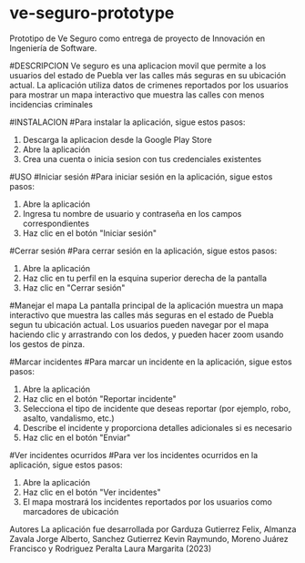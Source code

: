 # ve-seguro-prototype
Prototipo de Ve Seguro como entrega de proyecto de Innovación en Ingeniería de Software.

#DESCRIPCION
Ve seguro es una aplicacion movil que permite a los usuarios del estado de Puebla ver las calles más seguras
en su ubicación actual. La aplicación utiliza datos de crimenes  reportados por los usuarios para 
mostrar un mapa interactivo que  muestra las calles con menos incidencias criminales

#INSTALACION
#Para instalar la aplicación, sigue  estos pasos:

1. Descarga la aplicacion desde la Google Play Store
2. Abre la aplicación
3. Crea una cuenta o  inicia sesion con tus credenciales existentes


#USO
#Iniciar sesión
#Para iniciar sesión en la aplicación, sigue estos pasos:

1. Abre la aplicación
2. Ingresa tu nombre de usuario y contraseña en los campos correspondientes
3. Haz clic en el botón "Iniciar sesión"

#Cerrar sesión
#Para cerrar sesión en la aplicación, sigue estos pasos:

1. Abre la aplicación
2. Haz clic en tu perfil en la esquina superior derecha de la pantalla
3. Haz clic en "Cerrar sesión"

#Manejar el mapa
La pantalla principal de la aplicación muestra un mapa interactivo que muestra las calles más seguras en 
el estado de Puebla segun tu ubicación actual. Los usuarios pueden navegar por el mapa haciendo clic y 
arrastrando con los dedos, y pueden hacer zoom usando los gestos de pinza.

#Marcar incidentes
#Para marcar un incidente en la aplicación, sigue estos pasos:

1. Abre la aplicación
2. Haz clic en el botón "Reportar incidente"
3. Selecciona el tipo de incidente que deseas reportar (por ejemplo, robo, asalto, vandalismo, etc.)
4. Describe el incidente y proporciona detalles adicionales si es necesario
5. Haz clic en el botón "Enviar"

#Ver incidentes ocurridos
#Para ver los incidentes ocurridos en la aplicación, sigue estos pasos:

1. Abre la aplicación
2. Haz clic en el botón "Ver incidentes"
3. El mapa mostrará los incidentes reportados por los usuarios como marcadores de ubicación

Autores
La aplicación fue desarrollada por Garduza Gutierrez Felix, Almanza Zavala Jorge Alberto, Sanchez Gutierrez
Kevin Raymundo, Moreno Juárez Francisco y Rodriguez Peralta Laura Margarita (2023)
